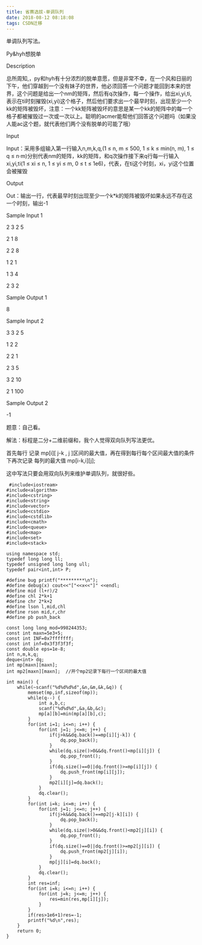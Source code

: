 ```yaml
---
title: 省赛选拔-单调队列
date: 2018-08-12 08:18:08
tags: CSDN迁移
---
```

  单调队列写法。

 Py&hyh想脱单

 Description

 总所周知,，py和hyh有十分浓烈的脱单意愿，但是非常不幸，在一个风和日丽的下午，他们穿越到一个没有妹子的世界，他必须回答一个问题才能回到本来的世界，这个问题是给出一个nm的矩阵，然后有q次操作，每一个操作，给出xi,yi,ti,表示在ti时刻摧毁(xi,yi)这个格子，然后他们要求出一个最早时刻，出现至少一个kk的矩阵被毁坏，注意：一个kk矩阵被毁坏的意思是某一个kk的矩阵中的每一个格子都被摧毁过一次或一次以上。聪明的acmer能帮他们回答这个问题吗（如果没人能ac这个题，就代表他们两个没有脱单的可能了哦）

 Input

 Input：采用多组输入第一行输入n,m,k,q,(1 ≤ n, m ≤ 500, 1 ≤ k ≤ min(n, m), 1 ≤ q ≤ n·m)分别代表nm的矩阵，kk的矩阵，和q次操作接下来q行每一行输入xi,yi,ti(1 ≤ xi ≤ n, 1 ≤ yi ≤ m, 0 ≤ t ≤ 1e6)，代表，在ti这个时刻，xi，yi这个位置会被摧毁

 Output

 Out：输出一行，代表最早时刻出现至少一个k*k的矩阵被毁坏如果永远不存在这一个时刻，输出-1

 Sample Input 1 

 2 3 2 5

 2 1 8

 2 2 8

 1 2 1

 1 3 4

 2 3 2

 Sample Output 1

 8

 Sample Input 2 

 3 3 2 5

 1 2 2

 2 2 1

 2 3 5

 3 2 10

 2 1 100

 Sample Output 2

 -1

 题意：自己看。

 解法：标程是二分+二维前缀和，我个人觉得双向队列写法更优。

 首先每行 记录 mp[i][ j-k , j ]区间的最大值，再在得到每行每个区间最大值的条件下再次记录 每列的最大值 mp[i-k,i][j];

 这中写法只要会用双向队列来维护单调队列，就很好些。

 
```
 #include<iostream>
#include<algorithm>
#include<cstring>
#include<string>
#include<vector>
#include<cstdio>
#include<cstdlib>
#include<cmath>
#include<queue>
#include<map>
#include<set>
#include<stack>

using namespace std;
typedef long long ll;
typedef unsigned long long ull;
typedef pair<int,int> P;

#define bug printf("*********\n");
#define debug(x) cout<<"["<<x<<"]" <<endl;
#define mid (l+r)/2
#define chl 2*k+1
#define chr 2*k+2
#define lson l,mid,chl
#define rson mid,r,chr
#define pb push_back

const long long mod=998244353;
const int maxn=5e3+5;
const int INF=0x7fffffff;
const int inf=0x3f3f3f3f;
const double eps=1e-8;
int n,m,k,q;
deque<int> dq;
int mp[maxn][maxn];
int mp2[maxn][maxn];  //开个mp2记录下每行一个区间的最大值

int main() {
    while(~scanf("%d%d%d%d",&n,&m,&k,&q)) {
        memset(mp,inf,sizeof(mp));
        while(q--) {
            int a,b,c;
            scanf("%d%d%d",&a,&b,&c);
            mp[a][b]=min(mp[a][b],c);
        }
        for(int i=1; i<=n; i++) {
            for(int j=1; j<=m; j++) {
                if(j>k&&dq.back()==mp[i][j-k]) {
                    dq.pop_back();
                }
                while(dq.size()>0&&dq.front()<mp[i][j]) {
                    dq.pop_front();
                }
                if(dq.size()==0||dq.front()>=mp[i][j]) {
                    dq.push_front(mp[i][j]);
                }
                mp2[i][j]=dq.back();
            }
            dq.clear();
        }
        for(int i=k; i<=m; i++) {
            for(int j=1; j<=n; j++) {
                if(j>k&&dq.back()==mp2[j-k][i]) {
                    dq.pop_back();
                }
                while(dq.size()>0&&dq.front()<mp2[j][i]) {
                    dq.pop_front();
                }
                if(dq.size()==0||dq.front()>=mp2[j][i]) {
                    dq.push_front(mp2[j][i]);
                }
                mp[j][i]=dq.back();
            }
            dq.clear();
        }
        int res=inf;
        for(int i=k; i<=n; i++) {
            for(int j=k; j<=m; j++) {
                res=min(res,mp[i][j]);
            }
        }
        if(res>1e6+1)res=-1;
        printf("%d\n",res);
    }
    return 0;
}

```
 

   
 